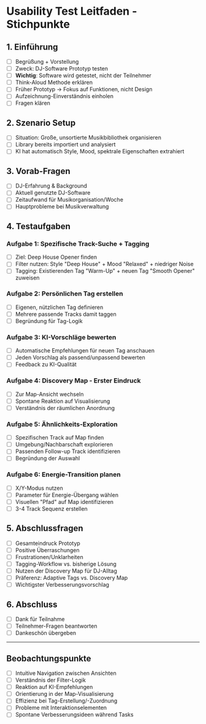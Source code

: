 # Usability Test Leitfaden - Stichpunkte

## **1. Einführung**
- [ ] Begrüßung + Vorstellung
- [ ] Zweck: DJ-Software Prototyp testen
- [ ] **Wichtig**: Software wird getestet, nicht der Teilnehmer
- [ ] Think-Aloud Methode erklären
- [ ] Früher Prototyp → Fokus auf Funktionen, nicht Design
- [ ] Aufzeichnung-Einverständnis einholen
- [ ] Fragen klären

## **2. Szenario Setup**
- [ ] Situation: Große, unsortierte Musikbibliothek organisieren
- [ ] Library bereits importiert und analysiert
- [ ] KI hat automatisch Style, Mood, spektrale Eigenschaften extrahiert

## **3. Vorab-Fragen**
- [ ] DJ-Erfahrung & Background
- [ ] Aktuell genutzte DJ-Software
- [ ] Zeitaufwand für Musikorganisation/Woche
- [ ] Hauptprobleme bei Musikverwaltung

## **4. Testaufgaben**

### **Aufgabe 1: Spezifische Track-Suche + Tagging**
- [ ] Ziel: Deep House Opener finden
- [ ] Filter nutzen: Style "Deep House" + Mood "Relaxed" + niedriger Noise
- [ ] Tagging: Existierenden Tag "Warm-Up" + neuen Tag "Smooth Opener" zuweisen

### **Aufgabe 2: Persönlichen Tag erstellen**
- [ ] Eigenen, nützlichen Tag definieren
- [ ] Mehrere passende Tracks damit taggen
- [ ] Begründung für Tag-Logik

### **Aufgabe 3: KI-Vorschläge bewerten**
- [ ] Automatische Empfehlungen für neuen Tag anschauen
- [ ] Jeden Vorschlag als passend/unpassend bewerten
- [ ] Feedback zu KI-Qualität

### **Aufgabe 4: Discovery Map - Erster Eindruck**
- [ ] Zur Map-Ansicht wechseln
- [ ] Spontane Reaktion auf Visualisierung
- [ ] Verständnis der räumlichen Anordnung

### **Aufgabe 5: Ähnlichkeits-Exploration**
- [ ] Spezifischen Track auf Map finden 
- [ ] Umgebung/Nachbarschaft explorieren
- [ ] Passenden Follow-up Track identifizieren
- [ ] Begründung der Auswahl

### **Aufgabe 6: Energie-Transition planen**
- [ ] X/Y-Modus nutzen
- [ ] Parameter für Energie-Übergang wählen
- [ ] Visuellen "Pfad" auf Map identifizieren
- [ ] 3-4 Track Sequenz erstellen

## **5. Abschlussfragen**
- [ ] Gesamteindruck Prototyp
- [ ] Positive Überraschungen
- [ ] Frustrationen/Unklarheiten
- [ ] Tagging-Workflow vs. bisherige Lösung
- [ ] Nutzen der Discovery Map für DJ-Alltag
- [ ] Präferenz: Adaptive Tags vs. Discovery Map
- [ ] Wichtigster Verbesserungsvorschlag

## **6. Abschluss**
- [ ] Dank für Teilnahme
- [ ] Teilnehmer-Fragen beantworten
- [ ] Dankeschön übergeben

---

## **Beobachtungspunkte**
- [ ] Intuitive Navigation zwischen Ansichten
- [ ] Verständnis der Filter-Logik
- [ ] Reaktion auf KI-Empfehlungen
- [ ] Orientierung in der Map-Visualisierung
- [ ] Effizienz bei Tag-Erstellung/-Zuordnung
- [ ] Probleme mit Interaktionselementen
- [ ] Spontane Verbesserungsideen während Tasks